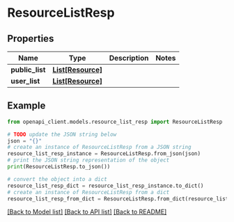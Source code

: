 # ResourceListResp


## Properties

Name | Type | Description | Notes
------------ | ------------- | ------------- | -------------
**public_list** | [**List[Resource]**](Resource.md) |  | 
**user_list** | [**List[Resource]**](Resource.md) |  | 

## Example

```python
from openapi_client.models.resource_list_resp import ResourceListResp

# TODO update the JSON string below
json = "{}"
# create an instance of ResourceListResp from a JSON string
resource_list_resp_instance = ResourceListResp.from_json(json)
# print the JSON string representation of the object
print(ResourceListResp.to_json())

# convert the object into a dict
resource_list_resp_dict = resource_list_resp_instance.to_dict()
# create an instance of ResourceListResp from a dict
resource_list_resp_from_dict = ResourceListResp.from_dict(resource_list_resp_dict)
```
[[Back to Model list]](../README.md#documentation-for-models) [[Back to API list]](../README.md#documentation-for-api-endpoints) [[Back to README]](../README.md)


